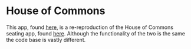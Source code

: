 # House of Commons
This app, found [here](http://house-of-commons.herokuapp.com), is a re-reproduction of the House of Commons seating app, found [here](http://www.parl.gc.ca/parliamentarians/en/floorplan). Although the functionality of the two is the same the code base is vastly different.
